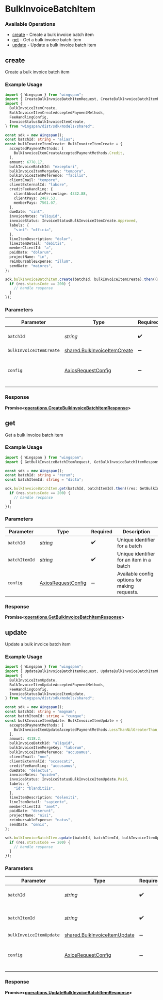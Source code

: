 # BulkInvoiceBatchItem

### Available Operations

* [create](#create) - Create a bulk invoice batch item
* [get](#get) - Get a bulk invoice batch item
* [update](#update) - Update a bulk invoice batch item

## create

Create a bulk invoice batch item

### Example Usage

```typescript
import { Wingspan } from "wingspan";
import { CreateBulkInvoiceBatchItemRequest, CreateBulkInvoiceBatchItemResponse } from "wingspan/dist/sdk/models/operations";
import {
  BulkInvoiceItemCreate,
  BulkInvoiceItemCreateAcceptedPaymentMethods,
  FeeHandlingConfig,
  InvoiceStatusBulkInvoiceItemCreate,
} from "wingspan/dist/sdk/models/shared";

const sdk = new Wingspan();
const batchId: string = "alias";
const bulkInvoiceItemCreate: BulkInvoiceItemCreate = {
  acceptedPaymentMethods: [
    BulkInvoiceItemCreateAcceptedPaymentMethods.Credit,
  ],
  amount: 6778.17,
  bulkInvoiceBatchId: "excepturi",
  bulkInvoiceItemMergeKey: "tempora",
  bulkInvoiceItemReference: "facilis",
  clientEmail: "tempore",
  clientExternalId: "labore",
  creditFeeHandling: {
    clientAbsolutePercentage: 4332.88,
    clientPays: 2487.53,
    memberPays: 7561.07,
  },
  dueDate: "sint",
  invoiceNotes: "aliquid",
  invoiceStatus: InvoiceStatusBulkInvoiceItemCreate.Approved,
  labels: {
    "sint": "officia",
  },
  lineItemDescription: "dolor",
  lineItemDetail: "debitis",
  memberClientId: "a",
  paidDate: "dolorum",
  projectName: "in",
  reimbursableExpense: "illum",
  sendDate: "maiores",
};

sdk.bulkInvoiceBatchItem.create(batchId, bulkInvoiceItemCreate).then((res: CreateBulkInvoiceBatchItemResponse) => {
  if (res.statusCode == 200) {
    // handle response
  }
});
```

### Parameters

| Parameter                                                                    | Type                                                                         | Required                                                                     | Description                                                                  |
| ---------------------------------------------------------------------------- | ---------------------------------------------------------------------------- | ---------------------------------------------------------------------------- | ---------------------------------------------------------------------------- |
| `batchId`                                                                    | *string*                                                                     | :heavy_check_mark:                                                           | Unique identifier for a batch                                                |
| `bulkInvoiceItemCreate`                                                      | [shared.BulkInvoiceItemCreate](../../models/shared/bulkinvoiceitemcreate.md) | :heavy_minus_sign:                                                           | N/A                                                                          |
| `config`                                                                     | [AxiosRequestConfig](https://axios-http.com/docs/req_config)                 | :heavy_minus_sign:                                                           | Available config options for making requests.                                |


### Response

**Promise<[operations.CreateBulkInvoiceBatchItemResponse](../../models/operations/createbulkinvoicebatchitemresponse.md)>**


## get

Get a bulk invoice batch item

### Example Usage

```typescript
import { Wingspan } from "wingspan";
import { GetBulkInvoiceBatchItemRequest, GetBulkInvoiceBatchItemResponse } from "wingspan/dist/sdk/models/operations";

const sdk = new Wingspan();
const batchId: string = "rerum";
const batchItemId: string = "dicta";

sdk.bulkInvoiceBatchItem.get(batchId, batchItemId).then((res: GetBulkInvoiceBatchItemResponse) => {
  if (res.statusCode == 200) {
    // handle response
  }
});
```

### Parameters

| Parameter                                                    | Type                                                         | Required                                                     | Description                                                  |
| ------------------------------------------------------------ | ------------------------------------------------------------ | ------------------------------------------------------------ | ------------------------------------------------------------ |
| `batchId`                                                    | *string*                                                     | :heavy_check_mark:                                           | Unique identifier for a batch                                |
| `batchItemId`                                                | *string*                                                     | :heavy_check_mark:                                           | Unique identifier for an item in a batch                     |
| `config`                                                     | [AxiosRequestConfig](https://axios-http.com/docs/req_config) | :heavy_minus_sign:                                           | Available config options for making requests.                |


### Response

**Promise<[operations.GetBulkInvoiceBatchItemResponse](../../models/operations/getbulkinvoicebatchitemresponse.md)>**


## update

Update a bulk invoice batch item

### Example Usage

```typescript
import { Wingspan } from "wingspan";
import { UpdateBulkInvoiceBatchItemRequest, UpdateBulkInvoiceBatchItemResponse } from "wingspan/dist/sdk/models/operations";
import {
  BulkInvoiceItemUpdate,
  BulkInvoiceItemUpdateAcceptedPaymentMethods,
  FeeHandlingConfig,
  InvoiceStatusBulkInvoiceItemUpdate,
} from "wingspan/dist/sdk/models/shared";

const sdk = new Wingspan();
const batchId: string = "magnam";
const batchItemId: string = "cumque";
const bulkInvoiceItemUpdate: BulkInvoiceItemUpdate = {
  acceptedPaymentMethods: [
    BulkInvoiceItemUpdateAcceptedPaymentMethods.LessThanNilGreaterThan,
  ],
  amount: 4118.2,
  bulkInvoiceBatchId: "aliquid",
  bulkInvoiceItemMergeKey: "laborum",
  bulkInvoiceItemReference: "accusamus",
  clientEmail: "non",
  clientExternalId: "occaecati",
  creditFeeHandling: "accusamus",
  dueDate: "delectus",
  invoiceNotes: "quidem",
  invoiceStatus: InvoiceStatusBulkInvoiceItemUpdate.Paid,
  labels: {
    "id": "blanditiis",
  },
  lineItemDescription: "deleniti",
  lineItemDetail: "sapiente",
  memberClientId: "amet",
  paidDate: "deserunt",
  projectName: "nisi",
  reimbursableExpense: "natus",
  sendDate: "omnis",
};

sdk.bulkInvoiceBatchItem.update(batchId, batchItemId, bulkInvoiceItemUpdate).then((res: UpdateBulkInvoiceBatchItemResponse) => {
  if (res.statusCode == 200) {
    // handle response
  }
});
```

### Parameters

| Parameter                                                                    | Type                                                                         | Required                                                                     | Description                                                                  |
| ---------------------------------------------------------------------------- | ---------------------------------------------------------------------------- | ---------------------------------------------------------------------------- | ---------------------------------------------------------------------------- |
| `batchId`                                                                    | *string*                                                                     | :heavy_check_mark:                                                           | Unique identifier for a batch                                                |
| `batchItemId`                                                                | *string*                                                                     | :heavy_check_mark:                                                           | Unique identifier for an item in a batch                                     |
| `bulkInvoiceItemUpdate`                                                      | [shared.BulkInvoiceItemUpdate](../../models/shared/bulkinvoiceitemupdate.md) | :heavy_minus_sign:                                                           | N/A                                                                          |
| `config`                                                                     | [AxiosRequestConfig](https://axios-http.com/docs/req_config)                 | :heavy_minus_sign:                                                           | Available config options for making requests.                                |


### Response

**Promise<[operations.UpdateBulkInvoiceBatchItemResponse](../../models/operations/updatebulkinvoicebatchitemresponse.md)>**

